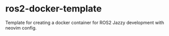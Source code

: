 # ros2-docker-template
Template for creating a docker container for ROS2 Jazzy development with neovim config.
